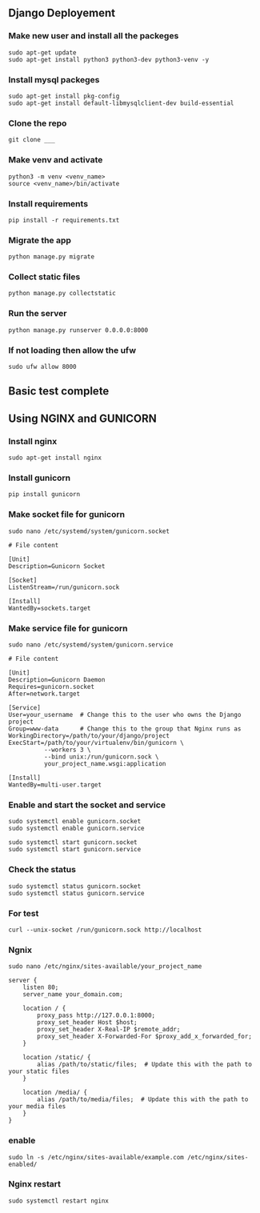 ## Django Deployement

### Make new user and install all the packeges
```
sudo apt-get update
sudo apt-get install python3 python3-dev python3-venv -y
```

### Install mysql packeges
```
sudo apt-get install pkg-config
sudo apt-get install default-libmysqlclient-dev build-essential
```
### Clone the repo
```
git clone ___
```

### Make venv and activate
```
python3 -m venv <venv_name>
source <venv_name>/bin/activate
```

### Install requirements
```
pip install -r requirements.txt
```

### Migrate the app
```
python manage.py migrate
```

### Collect static files 
```
python manage.py collectstatic
```

### Run the server
```
python manage.py runserver 0.0.0.0:8000
```

### If not loading then allow the ufw
```
sudo ufw allow 8000
```
## Basic test complete

## Using NGINX and GUNICORN

### Install nginx
```
sudo apt-get install nginx
```

### Install gunicorn
```
pip install gunicorn
```

### Make socket file for gunicorn
```
sudo nano /etc/systemd/system/gunicorn.socket
```
```
# File content

[Unit]
Description=Gunicorn Socket

[Socket]
ListenStream=/run/gunicorn.sock

[Install]
WantedBy=sockets.target
```

### Make service file for gunicorn
```
sudo nano /etc/systemd/system/gunicorn.service
```
```
# File content 

[Unit]
Description=Gunicorn Daemon
Requires=gunicorn.socket
After=network.target

[Service]
User=your_username  # Change this to the user who owns the Django project
Group=www-data      # Change this to the group that Nginx runs as
WorkingDirectory=/path/to/your/django/project
ExecStart=/path/to/your/virtualenv/bin/gunicorn \
          --workers 3 \
          --bind unix:/run/gunicorn.sock \
          your_project_name.wsgi:application

[Install]
WantedBy=multi-user.target
```

###  Enable and start the socket and service
```
sudo systemctl enable gunicorn.socket
sudo systemctl enable gunicorn.service

sudo systemctl start gunicorn.socket
sudo systemctl start gunicorn.service
```

### Check the status
```
sudo systemctl status gunicorn.socket
sudo systemctl status gunicorn.service
```

### For test 
```
curl --unix-socket /run/gunicorn.sock http://localhost
```

### Ngnix 
```
sudo nano /etc/nginx/sites-available/your_project_name
```
```
server {
    listen 80;
    server_name your_domain.com;

    location / {
        proxy_pass http://127.0.0.1:8000;
        proxy_set_header Host $host;
        proxy_set_header X-Real-IP $remote_addr;
        proxy_set_header X-Forwarded-For $proxy_add_x_forwarded_for;
    }

    location /static/ {
        alias /path/to/static/files;  # Update this with the path to your static files
    }

    location /media/ {
        alias /path/to/media/files;  # Update this with the path to your media files
    }
}
```
### enable
```
sudo ln -s /etc/nginx/sites-available/example.com /etc/nginx/sites-enabled/
```

### Nginx restart
```
sudo systemctl restart nginx
```


